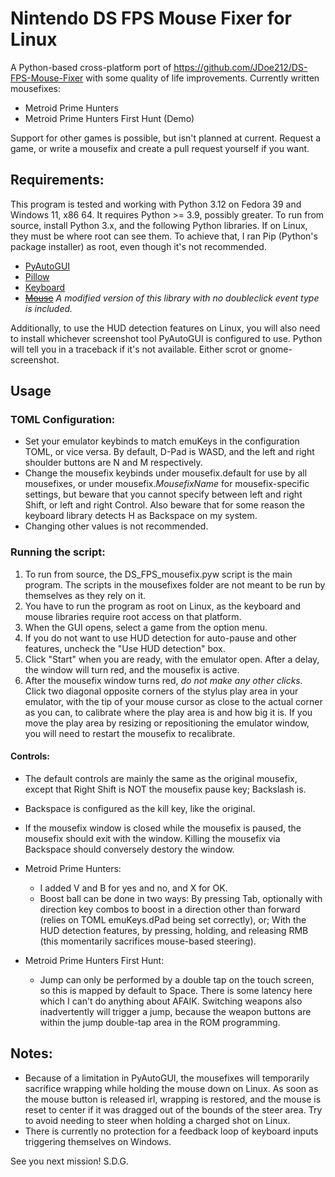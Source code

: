 # Nintendo DS FPS Mouse Fixer for Linux
A Python-based cross-platform port of https://github.com/JDoe212/DS-FPS-Mouse-Fixer with some quality of life improvements.
Currently written mousefixes:
- Metroid Prime Hunters
- Metroid Prime Hunters First Hunt (Demo)

Support for other games is possible, but isn't planned at current. Request a game, or write a mousefix and create a pull request yourself if you want.

## Requirements:
This program is tested and working with Python 3.12 on Fedora 39 and Windows 11, x86 64. It requires Python >= 3.9, possibly greater.
To run from source, install Python 3.x, and the following Python libraries. If on Linux, they must be where root can see them. To achieve that, I ran Pip (Python's package installer) as root, even though it's not recommended.
- [PyAutoGUI](https://pypi.org/project/PyAutoGUI/)
- [Pillow](https://pypi.org/project/pillow/)
- [Keyboard](https://pypi.org/project/keyboard/)
- ~~[Mouse](https://pypi.org/project/mouse/)~~ *A modified version of this library with no doubleclick event type is included.*

Additionally, to use the HUD detection features on Linux, you will also need to install whichever screenshot tool PyAutoGUI is configured to use. Python will tell you in a traceback if it's not available. Either scrot or gnome-screenshot.

## Usage
### TOML Configuration:
- Set your emulator keybinds to match emuKeys in the configuration TOML, or vice versa. By default, D-Pad is WASD, and the left and right shoulder buttons are N and M respectively.
- Change the mousefix keybinds under mousefix.default for use by all mousefixes, or under mousefix.*MousefixName* for mousefix-specific settings, but beware that you cannot specify between left and right Shift, or left and right Control. Also beware that for some reason the keyboard library detects H as Backspace on my system.
- Changing other values is not recommended.

### Running the script:
1. To run from source, the DS_FPS_mousefix.pyw script is the main program. The scripts in the mousefixes folder are not meant to be run by themselves as they rely on it.
2. You have to run the program as root on Linux, as the keyboard and mouse libraries require root access on that platform.
3. When the GUI opens, select a game from the option menu.
4. If you do not want to use HUD detection for auto-pause and other features, uncheck the "Use HUD detection" box.
5. Click "Start" when you are ready, with the emulator open. After a delay, the window will turn red, and the mousefix is active.
6. After the mousefix window turns red, *do not make any other clicks.* Click two diagonal opposite corners of the stylus play area in your emulator, with the tip of your mouse cursor as close to the actual corner as you can, to calibrate where the play area is and how big it is. If you move the play area by resizing or repositioning the emulator window, you will need to restart the mousefix to recalibrate.

#### Controls:
- The default controls are mainly the same as the original mousefix, except that Right Shift is NOT the mousefix pause key; Backslash is.
- Backspace is configured as the kill key, like the original.
- If the mousefix window is closed while the mousefix is paused, the mousefix should exit with the window. Killing the mousefix via Backspace should conversely destory the window.

- Metroid Prime Hunters:
    - I added V and B for yes and no, and X for OK.
    - Boost ball can be done in two ways: By pressing Tab, optionally with direction key combos to boost in a direction other than forward (relies on TOML emuKeys.dPad being set correctly), or; With the HUD detection features, by pressing, holding, and releasing RMB (this momentarily sacrifices mouse-based steering).
- Metroid Prime Hunters First Hunt:
    - Jump can only be performed by a double tap on the touch screen, so this is mapped by default to Space. There is some latency here which I can't do anything about AFAIK. Switching weapons also inadvertently will trigger a jump, because the weapon buttons are within the jump double-tap area in the ROM programming.

## Notes:
- Because of a limitation in PyAutoGUI, the mousefixes will temporarily sacrifice wrapping while holding the mouse down on Linux. As soon as the mouse button is released irl, wrapping is restored, and the mouse is reset to center if it was dragged out of the bounds of the steer area. Try to avoid needing to steer when holding a charged shot on Linux.
- There is currently no protection for a feedback loop of keyboard inputs triggering themselves on Windows.

See you next mission! S.D.G.
